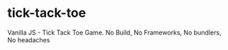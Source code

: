 # tick-tack-toe
Vanilla JS - Tick Tack Toe Game. No Build, No Frameworks, No bundlers, No headaches
